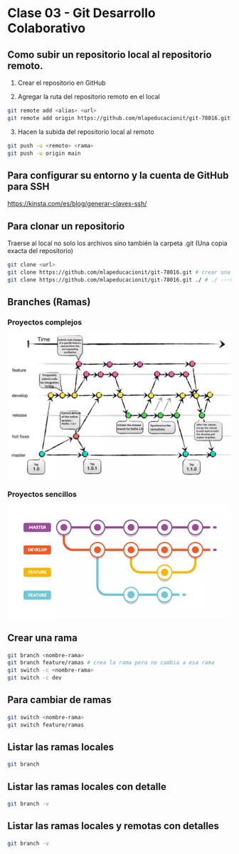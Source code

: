 # Clase 03 - Git Desarrollo Colaborativo

## Como subir un repositorio local al repositorio remoto.

1. Crear el repositorio en GitHub

2. Agregar la ruta del repositorio remoto en el local

```sh
git remote add <alias> <url>
git remote add origin https://github.com/mlapeducacionit/git-78016.git
```

3. Hacen la subida del repositorio local al remoto

```sh
git push -u <remoto> <rama>
git push -u origin main
```

## Para configurar su entorno y la cuenta de GitHub para SSH

<https://kinsta.com/es/blog/generar-claves-ssh/>


## Para clonar un repositorio
Traerse al local no solo los archivos sino también la carpeta .git (Una copia exacta del repositorio)

```sh
git clone <url>
git clone https://github.com/mlapeducacionit/git-78016.git # crear una carpeta con el nombre del repo y dentro clona
git clone https://github.com/mlapeducacionit/git-78016.git ./ # ./ ---> Le indica a clone que no cree la carpeta y clone todo en el directorio actual
```

## Branches (Ramas)

### Proyectos complejos
![ramas](_ref/image-1.png)

### Proyectos sencillos
![ramas](_ref/image-2.png)

## Crear una rama

```sh
git branch <nombre-rama>
git branch feature/ramas # crea la rama pero no cambia a esa rama
git switch -c <nombre-rama>
git switch -c dev
```

## Para cambiar de ramas

```sh
git switch <nombre-rama>
git switch feature/ramas
```

## Listar las ramas locales

```sh
git branch
```

## Listar las ramas locales con detalle

```sh
git branch -v
```

## Listar las ramas locales y remotas con detalles

```sh
git branch -v
```



